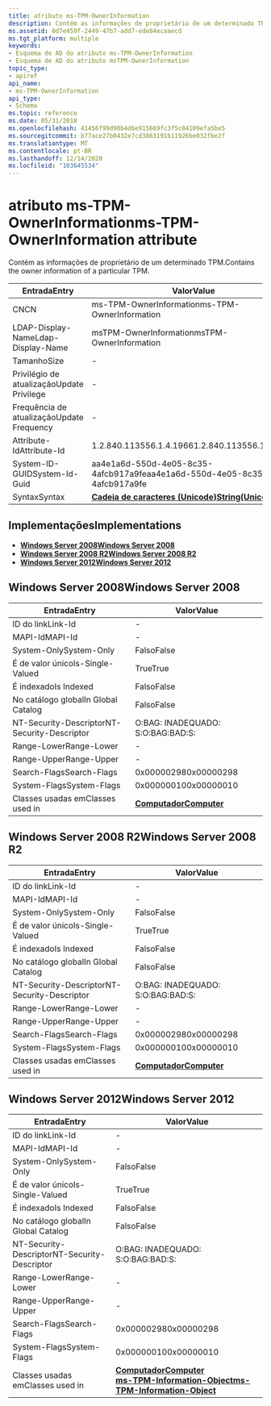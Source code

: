 ```yaml
---
title: atributo ms-TPM-OwnerInformation
description: Contém as informações de proprietário de um determinado TPM.
ms.assetid: 0d7e459f-2449-47b7-add7-ede84ecaaecd
ms.tgt_platform: multiple
keywords:
- Esquema de AD do atributo ms-TPM-OwnerInformation
- Esquema de AD do atributo msTPM-OwnerInformation
topic_type:
- apiref
api_name:
- ms-TPM-OwnerInformation
api_type:
- Schema
ms.topic: reference
ms.date: 05/31/2018
ms.openlocfilehash: 41456f99d90b4d6e915669fc3f5c84109efa5be5
ms.sourcegitcommit: b77ace27b0432e7cd3863191b11926be032fbe2f
ms.translationtype: MT
ms.contentlocale: pt-BR
ms.lasthandoff: 12/14/2020
ms.locfileid: "103645534"
---
```

# <a name="ms-tpm-ownerinformation-attribute"></a><span data-ttu-id="70e6c-105">atributo ms-TPM-OwnerInformation</span><span class="sxs-lookup"><span data-stu-id="70e6c-105">ms-TPM-OwnerInformation attribute</span></span>

<span data-ttu-id="70e6c-106">Contém as informações de proprietário de um determinado TPM.</span><span class="sxs-lookup"><span data-stu-id="70e6c-106">Contains the owner information of a particular TPM.</span></span>



| <span data-ttu-id="70e6c-107">Entrada</span><span class="sxs-lookup"><span data-stu-id="70e6c-107">Entry</span></span> | <span data-ttu-id="70e6c-108">Valor</span><span class="sxs-lookup"><span data-stu-id="70e6c-108">Value</span></span> |
|-------------------|---------------------------------------------|
| <span data-ttu-id="70e6c-109">CN</span><span class="sxs-lookup"><span data-stu-id="70e6c-109">CN</span></span>                | <span data-ttu-id="70e6c-110">ms-TPM-OwnerInformation</span><span class="sxs-lookup"><span data-stu-id="70e6c-110">ms-TPM-OwnerInformation</span></span>                     |
| <span data-ttu-id="70e6c-111">LDAP-Display-Name</span><span class="sxs-lookup"><span data-stu-id="70e6c-111">Ldap-Display-Name</span></span> | <span data-ttu-id="70e6c-112">msTPM-OwnerInformation</span><span class="sxs-lookup"><span data-stu-id="70e6c-112">msTPM-OwnerInformation</span></span>                      |
| <span data-ttu-id="70e6c-113">Tamanho</span><span class="sxs-lookup"><span data-stu-id="70e6c-113">Size</span></span>              | \-                                          |
| <span data-ttu-id="70e6c-114">Privilégio de atualização</span><span class="sxs-lookup"><span data-stu-id="70e6c-114">Update Privilege</span></span>  | \-                                          |
| <span data-ttu-id="70e6c-115">Frequência de atualização</span><span class="sxs-lookup"><span data-stu-id="70e6c-115">Update Frequency</span></span>  | \-                                          |
| <span data-ttu-id="70e6c-116">Attribute-Id</span><span class="sxs-lookup"><span data-stu-id="70e6c-116">Attribute-Id</span></span>      | <span data-ttu-id="70e6c-117">1.2.840.113556.1.4.1966</span><span class="sxs-lookup"><span data-stu-id="70e6c-117">1.2.840.113556.1.4.1966</span></span>                     |
| <span data-ttu-id="70e6c-118">System-ID-GUID</span><span class="sxs-lookup"><span data-stu-id="70e6c-118">System-Id-Guid</span></span>    | <span data-ttu-id="70e6c-119">aa4e1a6d-550d-4e05-8c35-4afcb917a9fe</span><span class="sxs-lookup"><span data-stu-id="70e6c-119">aa4e1a6d-550d-4e05-8c35-4afcb917a9fe</span></span>        |
| <span data-ttu-id="70e6c-120">Syntax</span><span class="sxs-lookup"><span data-stu-id="70e6c-120">Syntax</span></span>            | [<span data-ttu-id="70e6c-121">**Cadeia de caracteres (Unicode)**</span><span class="sxs-lookup"><span data-stu-id="70e6c-121">**String(Unicode)**</span></span>](s-string-unicode.md) |



## <a name="implementations"></a><span data-ttu-id="70e6c-122">Implementações</span><span class="sxs-lookup"><span data-stu-id="70e6c-122">Implementations</span></span>

-   [<span data-ttu-id="70e6c-123">**Windows Server 2008**</span><span class="sxs-lookup"><span data-stu-id="70e6c-123">**Windows Server 2008**</span></span>](#windows-server-2008)
-   [<span data-ttu-id="70e6c-124">**Windows Server 2008 R2**</span><span class="sxs-lookup"><span data-stu-id="70e6c-124">**Windows Server 2008 R2**</span></span>](#windows-server-2008-r2)
-   [<span data-ttu-id="70e6c-125">**Windows Server 2012**</span><span class="sxs-lookup"><span data-stu-id="70e6c-125">**Windows Server 2012**</span></span>](#windows-server-2012)

## <a name="windows-server-2008"></a><span data-ttu-id="70e6c-126">Windows Server 2008</span><span class="sxs-lookup"><span data-stu-id="70e6c-126">Windows Server 2008</span></span>



| <span data-ttu-id="70e6c-127">Entrada</span><span class="sxs-lookup"><span data-stu-id="70e6c-127">Entry</span></span> | <span data-ttu-id="70e6c-128">Valor</span><span class="sxs-lookup"><span data-stu-id="70e6c-128">Value</span></span> |
|------------------------|-------------------------------------------|
| <span data-ttu-id="70e6c-129">ID do link</span><span class="sxs-lookup"><span data-stu-id="70e6c-129">Link-Id</span></span>                | \-                                        |
| <span data-ttu-id="70e6c-130">MAPI-Id</span><span class="sxs-lookup"><span data-stu-id="70e6c-130">MAPI-Id</span></span>                | \-                                        |
| <span data-ttu-id="70e6c-131">System-Only</span><span class="sxs-lookup"><span data-stu-id="70e6c-131">System-Only</span></span>            | <span data-ttu-id="70e6c-132">Falso</span><span class="sxs-lookup"><span data-stu-id="70e6c-132">False</span></span>                                     |
| <span data-ttu-id="70e6c-133">É de valor único</span><span class="sxs-lookup"><span data-stu-id="70e6c-133">Is-Single-Valued</span></span>       | <span data-ttu-id="70e6c-134">True</span><span class="sxs-lookup"><span data-stu-id="70e6c-134">True</span></span>                                      |
| <span data-ttu-id="70e6c-135">É indexado</span><span class="sxs-lookup"><span data-stu-id="70e6c-135">Is Indexed</span></span>             | <span data-ttu-id="70e6c-136">Falso</span><span class="sxs-lookup"><span data-stu-id="70e6c-136">False</span></span>                                     |
| <span data-ttu-id="70e6c-137">No catálogo global</span><span class="sxs-lookup"><span data-stu-id="70e6c-137">In Global Catalog</span></span>      | <span data-ttu-id="70e6c-138">Falso</span><span class="sxs-lookup"><span data-stu-id="70e6c-138">False</span></span>                                     |
| <span data-ttu-id="70e6c-139">NT-Security-Descriptor</span><span class="sxs-lookup"><span data-stu-id="70e6c-139">NT-Security-Descriptor</span></span> | <span data-ttu-id="70e6c-140">O:BAG: INADEQUADO: S:</span><span class="sxs-lookup"><span data-stu-id="70e6c-140">O:BAG:BAD:S:</span></span>                              |
| <span data-ttu-id="70e6c-141">Range-Lower</span><span class="sxs-lookup"><span data-stu-id="70e6c-141">Range-Lower</span></span>            | \-                                        |
| <span data-ttu-id="70e6c-142">Range-Upper</span><span class="sxs-lookup"><span data-stu-id="70e6c-142">Range-Upper</span></span>            | \-                                        |
| <span data-ttu-id="70e6c-143">Search-Flags</span><span class="sxs-lookup"><span data-stu-id="70e6c-143">Search-Flags</span></span>           | <span data-ttu-id="70e6c-144">0x00000298</span><span class="sxs-lookup"><span data-stu-id="70e6c-144">0x00000298</span></span>                                |
| <span data-ttu-id="70e6c-145">System-Flags</span><span class="sxs-lookup"><span data-stu-id="70e6c-145">System-Flags</span></span>           | <span data-ttu-id="70e6c-146">0x00000010</span><span class="sxs-lookup"><span data-stu-id="70e6c-146">0x00000010</span></span>                                |
| <span data-ttu-id="70e6c-147">Classes usadas em</span><span class="sxs-lookup"><span data-stu-id="70e6c-147">Classes used in</span></span>        | [<span data-ttu-id="70e6c-148">**Computador**</span><span class="sxs-lookup"><span data-stu-id="70e6c-148">**Computer**</span></span>](c-computer.md)<br/> |



## <a name="windows-server-2008-r2"></a><span data-ttu-id="70e6c-149">Windows Server 2008 R2</span><span class="sxs-lookup"><span data-stu-id="70e6c-149">Windows Server 2008 R2</span></span>



| <span data-ttu-id="70e6c-150">Entrada</span><span class="sxs-lookup"><span data-stu-id="70e6c-150">Entry</span></span> | <span data-ttu-id="70e6c-151">Valor</span><span class="sxs-lookup"><span data-stu-id="70e6c-151">Value</span></span> |
|------------------------|-------------------------------------------|
| <span data-ttu-id="70e6c-152">ID do link</span><span class="sxs-lookup"><span data-stu-id="70e6c-152">Link-Id</span></span>                | \-                                        |
| <span data-ttu-id="70e6c-153">MAPI-Id</span><span class="sxs-lookup"><span data-stu-id="70e6c-153">MAPI-Id</span></span>                | \-                                        |
| <span data-ttu-id="70e6c-154">System-Only</span><span class="sxs-lookup"><span data-stu-id="70e6c-154">System-Only</span></span>            | <span data-ttu-id="70e6c-155">Falso</span><span class="sxs-lookup"><span data-stu-id="70e6c-155">False</span></span>                                     |
| <span data-ttu-id="70e6c-156">É de valor único</span><span class="sxs-lookup"><span data-stu-id="70e6c-156">Is-Single-Valued</span></span>       | <span data-ttu-id="70e6c-157">True</span><span class="sxs-lookup"><span data-stu-id="70e6c-157">True</span></span>                                      |
| <span data-ttu-id="70e6c-158">É indexado</span><span class="sxs-lookup"><span data-stu-id="70e6c-158">Is Indexed</span></span>             | <span data-ttu-id="70e6c-159">Falso</span><span class="sxs-lookup"><span data-stu-id="70e6c-159">False</span></span>                                     |
| <span data-ttu-id="70e6c-160">No catálogo global</span><span class="sxs-lookup"><span data-stu-id="70e6c-160">In Global Catalog</span></span>      | <span data-ttu-id="70e6c-161">Falso</span><span class="sxs-lookup"><span data-stu-id="70e6c-161">False</span></span>                                     |
| <span data-ttu-id="70e6c-162">NT-Security-Descriptor</span><span class="sxs-lookup"><span data-stu-id="70e6c-162">NT-Security-Descriptor</span></span> | <span data-ttu-id="70e6c-163">O:BAG: INADEQUADO: S:</span><span class="sxs-lookup"><span data-stu-id="70e6c-163">O:BAG:BAD:S:</span></span>                              |
| <span data-ttu-id="70e6c-164">Range-Lower</span><span class="sxs-lookup"><span data-stu-id="70e6c-164">Range-Lower</span></span>            | \-                                        |
| <span data-ttu-id="70e6c-165">Range-Upper</span><span class="sxs-lookup"><span data-stu-id="70e6c-165">Range-Upper</span></span>            | \-                                        |
| <span data-ttu-id="70e6c-166">Search-Flags</span><span class="sxs-lookup"><span data-stu-id="70e6c-166">Search-Flags</span></span>           | <span data-ttu-id="70e6c-167">0x00000298</span><span class="sxs-lookup"><span data-stu-id="70e6c-167">0x00000298</span></span>                                |
| <span data-ttu-id="70e6c-168">System-Flags</span><span class="sxs-lookup"><span data-stu-id="70e6c-168">System-Flags</span></span>           | <span data-ttu-id="70e6c-169">0x00000010</span><span class="sxs-lookup"><span data-stu-id="70e6c-169">0x00000010</span></span>                                |
| <span data-ttu-id="70e6c-170">Classes usadas em</span><span class="sxs-lookup"><span data-stu-id="70e6c-170">Classes used in</span></span>        | [<span data-ttu-id="70e6c-171">**Computador**</span><span class="sxs-lookup"><span data-stu-id="70e6c-171">**Computer**</span></span>](c-computer.md)<br/> |



## <a name="windows-server-2012"></a><span data-ttu-id="70e6c-172">Windows Server 2012</span><span class="sxs-lookup"><span data-stu-id="70e6c-172">Windows Server 2012</span></span>



| <span data-ttu-id="70e6c-173">Entrada</span><span class="sxs-lookup"><span data-stu-id="70e6c-173">Entry</span></span> | <span data-ttu-id="70e6c-174">Valor</span><span class="sxs-lookup"><span data-stu-id="70e6c-174">Value</span></span> |
|------------------------|---------------------------------------------------------------------------------------------------------------------|
| <span data-ttu-id="70e6c-175">ID do link</span><span class="sxs-lookup"><span data-stu-id="70e6c-175">Link-Id</span></span>                | \-                                                                                                                  |
| <span data-ttu-id="70e6c-176">MAPI-Id</span><span class="sxs-lookup"><span data-stu-id="70e6c-176">MAPI-Id</span></span>                | \-                                                                                                                  |
| <span data-ttu-id="70e6c-177">System-Only</span><span class="sxs-lookup"><span data-stu-id="70e6c-177">System-Only</span></span>            | <span data-ttu-id="70e6c-178">Falso</span><span class="sxs-lookup"><span data-stu-id="70e6c-178">False</span></span>                                                                                                               |
| <span data-ttu-id="70e6c-179">É de valor único</span><span class="sxs-lookup"><span data-stu-id="70e6c-179">Is-Single-Valued</span></span>       | <span data-ttu-id="70e6c-180">True</span><span class="sxs-lookup"><span data-stu-id="70e6c-180">True</span></span>                                                                                                                |
| <span data-ttu-id="70e6c-181">É indexado</span><span class="sxs-lookup"><span data-stu-id="70e6c-181">Is Indexed</span></span>             | <span data-ttu-id="70e6c-182">Falso</span><span class="sxs-lookup"><span data-stu-id="70e6c-182">False</span></span>                                                                                                               |
| <span data-ttu-id="70e6c-183">No catálogo global</span><span class="sxs-lookup"><span data-stu-id="70e6c-183">In Global Catalog</span></span>      | <span data-ttu-id="70e6c-184">Falso</span><span class="sxs-lookup"><span data-stu-id="70e6c-184">False</span></span>                                                                                                               |
| <span data-ttu-id="70e6c-185">NT-Security-Descriptor</span><span class="sxs-lookup"><span data-stu-id="70e6c-185">NT-Security-Descriptor</span></span> | <span data-ttu-id="70e6c-186">O:BAG: INADEQUADO: S:</span><span class="sxs-lookup"><span data-stu-id="70e6c-186">O:BAG:BAD:S:</span></span>                                                                                                        |
| <span data-ttu-id="70e6c-187">Range-Lower</span><span class="sxs-lookup"><span data-stu-id="70e6c-187">Range-Lower</span></span>            | \-                                                                                                                  |
| <span data-ttu-id="70e6c-188">Range-Upper</span><span class="sxs-lookup"><span data-stu-id="70e6c-188">Range-Upper</span></span>            | \-                                                                                                                  |
| <span data-ttu-id="70e6c-189">Search-Flags</span><span class="sxs-lookup"><span data-stu-id="70e6c-189">Search-Flags</span></span>           | <span data-ttu-id="70e6c-190">0x00000298</span><span class="sxs-lookup"><span data-stu-id="70e6c-190">0x00000298</span></span>                                                                                                          |
| <span data-ttu-id="70e6c-191">System-Flags</span><span class="sxs-lookup"><span data-stu-id="70e6c-191">System-Flags</span></span>           | <span data-ttu-id="70e6c-192">0x00000010</span><span class="sxs-lookup"><span data-stu-id="70e6c-192">0x00000010</span></span>                                                                                                          |
| <span data-ttu-id="70e6c-193">Classes usadas em</span><span class="sxs-lookup"><span data-stu-id="70e6c-193">Classes used in</span></span>        | [<span data-ttu-id="70e6c-194">**Computador**</span><span class="sxs-lookup"><span data-stu-id="70e6c-194">**Computer**</span></span>](c-computer.md)<br/> [<span data-ttu-id="70e6c-195">**ms-TPM-Information-Object**</span><span class="sxs-lookup"><span data-stu-id="70e6c-195">**ms-TPM-Information-Object**</span></span>](c-mstpm-informationobject.md)<br/> |



 

 





